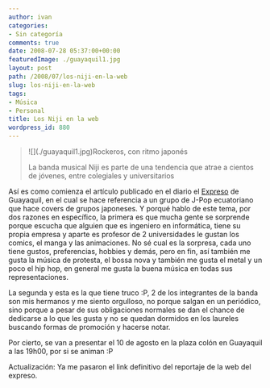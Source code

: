 ```yaml
---
author: ivan
categories:
- Sin categoría
comments: true
date: 2008-07-28 05:37:00+00:00
featuredImage: ./guayaquil1.jpg
layout: post
path: /2008/07/los-niji-en-la-web
slug: los-niji-en-la-web
tags:
- Música
- Personal
title: Los Niji en la web
wordpress_id: 880
---
```


<blockquote>![](./guayaquil1.jpg)Rockeros, con ritmo japonés  
  
La banda musical Niji es parte de una tendencia que atrae a cientos de jóvenes, entre colegiales y universitarios</blockquote>

Así es como comienza el artículo publicado en el diario el [Expreso](http://www.expreso.ec/julio/dia27/html/guayaquil1.asp) de Guayaquil, en el cual se hace referencia a un grupo de J-Pop ecuatoriano que hace covers de grupos japoneses. Y porqué hablo de este tema, por dos razones en específico, la primera es que mucha gente se sorprende porque escucha que alguien que es ingeniero en informática, tiene su propia empresa y aparte es profesor de 2 universidades le gustan los comics, el manga y las animaciones. No sé cual es la sorpresa, cada uno tiene gustos, preferencias, hobbies y demás, pero en fin, así también me gusta la música de protesta, el bossa nova y también me gusta el metal y un poco el hip hop, en general me gusta la buena música en todas sus representaciones.

La segunda y esta es la que tiene truco :P, 2 de los integrantes de la banda son mis hermanos y me siento orgulloso, no porque salgan en un periódico, sino porque a pesar de sus obligaciones normales se dan el chance de dedicarse a lo que les gusta y no se quedan dormidos en los laureles buscando formas de promoción y hacerse notar.

Por cierto, se van a presentar el 10 de agosto en la plaza colón en Guayaquil a las 19h00, por si se animan :P

Actualización: Ya me pasaron el link definitivo del reportaje de la web del expreso.